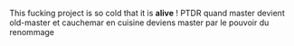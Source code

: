 This fucking project is so cold that it is **alive** !
PTDR quand master devient old-master et cauchemar en cuisine deviens master par le pouvoir du renommage
